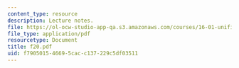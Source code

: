 ```yaml
---
content_type: resource
description: Lecture notes.
file: https://ol-ocw-studio-app-qa.s3.amazonaws.com/courses/16-01-unified-engineering-i-ii-iii-iv-fall-2005-spring-2006/f790501546695cacc137229c5df03511_f20.pdf
file_type: application/pdf
resourcetype: Document
title: f20.pdf
uid: f7905015-4669-5cac-c137-229c5df03511
---
```

